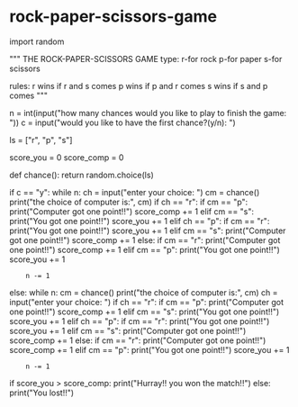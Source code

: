 # rock-paper-scissors-game
import random

"""
THE ROCK-PAPER-SCISSORS GAME
type:
r-for rock
p-for paper
s-for scissors

rules:
r wins if r and s comes
p wins if p and r comes
s wins if s and p comes
"""

n = int(input("how many chances would you like to play to finish the game: "))
c = input("would you like to have the first chance?(y/n): ")

ls = ["r", "p", "s"]

score_you = 0
score_comp = 0


def chance():
    return random.choice(ls)


if c == "y":
    while n:
        ch = input("enter your choice: ")
        cm = chance()
        print("the choice of computer is:", cm)
        if ch == "r":
            if cm == "p":
                print("Computer got one point!!")
                score_comp += 1
            elif cm == "s":
                print("You got one point!!")
                score_you += 1
        elif ch == "p":
            if cm == "r":
                print("You got one point!!")
                score_you += 1
            elif cm == "s":
                print("Computer got one point!!")
                score_comp += 1
        else:
            if cm == "r":
                print("Computer got one point!!")
                score_comp += 1
            elif cm == "p":
                print("You got one point!!")
                score_you += 1
                
        n -= 1

else:
    while n:
        cm = chance()
        print("the choice of computer is:", cm)
        ch = input("enter your choice: ")
        if ch == "r":
            if cm == "p":
                print("Computer got one point!!")
                score_comp += 1
            elif cm == "s":
                print("You got one point!!")
                score_you += 1
        elif ch == "p":
            if cm == "r":
                print("You got one point!!")
                score_you += 1
            elif cm == "s":
                print("Computer got one point!!")
                score_comp += 1
        else:
            if cm == "r":
                print("Computer got one point!!")
                score_comp += 1
            elif cm == "p":
                print("You got one point!!")
                score_you += 1

        n -= 1

if score_you > score_comp:
    print("Hurray!! you won the match!!")
else:
    print("You lost!!")

